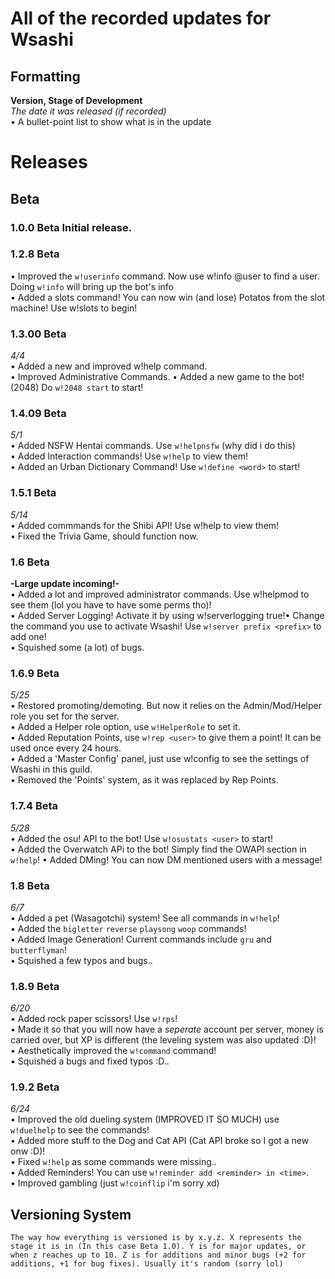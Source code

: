 # **All of the recorded updates for Wsashi**  

 ## Formatting  
**Version, Stage of Development**  
*The date it was released (if recorded)*  
  • A bullet-point list to show what is in the update  

 # Releases  
 ## Beta  
 ### **1.0.0 Beta Initial release.**  
 ### **1.2.8 Beta**  
  • Improved the `w!userinfo` command. Now use w!info @user to find a user. Doing `w!info` will bring up the bot's info  
  • Added a slots command! You can now win (and lose) Potatos from the slot machine! Use w!slots <amount> to begin!  
 ### **1.3.00 Beta**  
*4/4*  
  • Added a new and improved w!help command.  
  • Improved Administrative Commands. 
  • Added a new game to the bot! (2048) Do `w!2048 start` to start!  
 ### **1.4.09 Beta**  
*5/1*  
  • Added NSFW Hentai commands. Use `w!helpnsfw` (why did i do this)  
  • Added Interaction commands! Use `w!help` to view them!  
  • Added an Urban Dictionary Command! Use `w!define <word>` to start!  
 ### **1.5.1 Beta**  
*5/14*  
  • Added commmands for the Shibi API! Use w!help to view them!  
  • Fixed the Trivia Game, should function now.  
 ### **1.6 Beta**  
   **-Large update incoming!-**  
  • Added a lot and improved administrator commands. Use w!helpmod to see them (lol you have to have some perms tho)!  
  • Added Server Logging! Activate it by using w!serverlogging true!• Change the command you use to activate Wsashi! Use `w!server prefix <prefix>` to add one!  
  • Squished some (a lot) of bugs.  
 ### **1.6.9 Beta**  
 *5/25*  
  • Restored promoting/demoting. But now it relies on the Admin/Mod/Helper role you set for the server.  
  • Added a Helper role option, use `w!HelperRole` to set it.  
  • Added Reputation Points, use `w!rep <user>` to give them a point! It can be used once every 24 hours.  
  • Added a 'Master Config' panel, just use w!config to see the settings of Wsashi in this guild.  
  • Removed the 'Points' system, as it was replaced by Rep Points.  
 ### **1.7.4 Beta**  
 *5/28*  
  • Added the osu! API to the bot! Use `w!osustats <user>` to start!  
  • Added the Overwatch APi to the bot! Simply find the OWAPI section in `w!help`!
  • Added DMing! You can now DM mentioned users with a message!
### **1.8 Beta**
*6/7*  
  • Added a pet (Wasagotchi) system! See all commands in `w!help`!  
  • Added the `bigletter` `reverse` `playsong` `woop` commands!  
  • Added Image Generation! Current commands include `gru` and `butterflyman`!  
  • Squished a few typos and bugs..  
### **1.8.9 Beta**
*6/20*  
  • Added rock paper scissors! Use `w!rps`!  
  • Made it so that you will now have a *seperate* account per server, money is carried over, but XP is different (the leveling system was also updated :D)!  
  • Aesthetically improved the `w!command` command!  
  • Squished a bugs and fixed typos :D..  
  ### **1.9.2 Beta**
*6/24*  
  • Improved the old dueling system (IMPROVED IT SO MUCH) use `w!duelhelp` to see the commands!  
  • Added more stuff to the Dog and Cat API (Cat API broke so I got a new onw :D)!  
  • Fixed `w!help` as some commands were missing..  
  • Added Reminders! You can use `w!reminder add <reminder> in <time>`.  
    • Improved gambling (just `w!coinflip` i'm sorry xd)  
  
 ## Versioning System  
    The way how everything is versioned is by x.y.z. X represents the stage it is in (In this case Beta 1.0). Y is for major updates, or when z reaches up to 10. Z is for additions and minor bugs (+2 for additions, +1 for bug fixes). Usually it's random (sorry lol)
